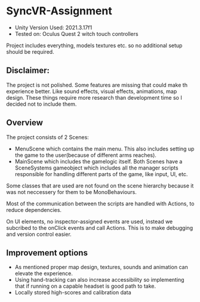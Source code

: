 # SyncVR-Assignment

- Unity Version Used: 2021.3.17f1
- Tested on: Oculus Quest 2 witch touch controllers

Project includes everything, models textures etc. so no additional setup should be required.

## Disclaimer:
The project is not polished. Some features are missing that could make th experience better. Like sound effects, visual effects, animations, map design.
These things require more research than development time so I decided not to include them.

## Overview
The project consists of 2 Scenes:
- MenuScene which contains the main menu. This also includes setting up the game to the user(because of different arms reaches).
- MainScene which includes the gamelogic itself.
Both Scenes have a SceneSystems gameobject which includes all the manager scripts responsible for handling different parts of the game, like input, UI, etc.

Some classes that are used are not found on the scene hierarchy because it was not neccessery for them to be MonoBehaviours.

Most of the communication between the scripts are handled with Actions, to reduce dependencies.

On UI elements, no inspector-assigned events are used, instead we subcribed to the onClick events and call Actions. This is to make debugging and version control easier.

## Improvement options
- As mentioned proper map design, textures, sounds and animation can elevate the experience.
- Using hand-tracking can also increase accessibility so implementing that if running on a capable headset is good path to take.
- Locally stored high-scores and calibration data


